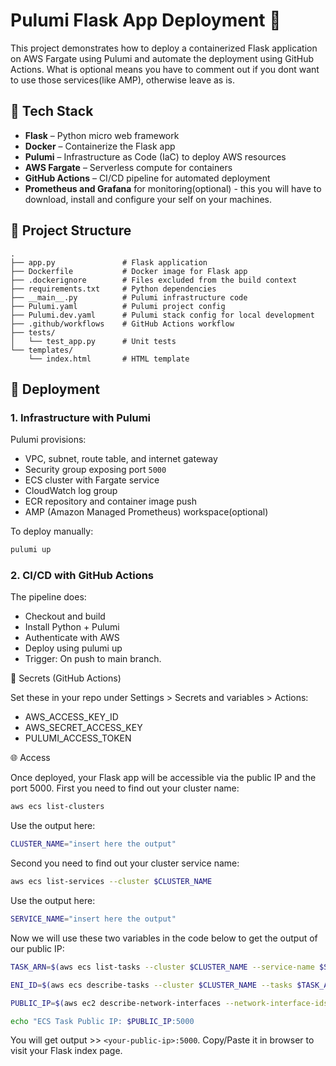 # Pulumi Flask App Deployment 🚀

This project demonstrates how to deploy a containerized Flask application on AWS Fargate using Pulumi and automate the deployment using GitHub Actions.
What is optional means you have to comment out if you dont want to use those services(like AMP), otherwise leave as is.

## 🔧 Tech Stack

- **Flask** – Python micro web framework
- **Docker** – Containerize the Flask app
- **Pulumi** – Infrastructure as Code (IaC) to deploy AWS resources
- **AWS Fargate** – Serverless compute for containers
- **GitHub Actions** – CI/CD pipeline for automated deployment
- **Prometheus and Grafana** for monitoring(optional) - this you will have to download, install and configure your self on your machines.

## 📁 Project Structure

```text
.
├── app.py               # Flask application
├── Dockerfile           # Docker image for Flask app
├── .dockerignore        # Files excluded from the build context
├── requirements.txt     # Python dependencies
├── __main__.py          # Pulumi infrastructure code
├── Pulumi.yaml          # Pulumi project config
├── Pulumi.dev.yaml      # Pulumi stack config for local development
├── .github/workflows    # GitHub Actions workflow
├── tests/
│   └── test_app.py      # Unit tests
└── templates/
    └── index.html       # HTML template
```

## 🚀 Deployment

### 1. Infrastructure with Pulumi

Pulumi provisions:
- VPC, subnet, route table, and internet gateway
- Security group exposing port `5000`
- ECS cluster with Fargate service
- CloudWatch log group
- ECR repository and container image push
- AMP (Amazon Managed Prometheus) workspace(optional)

To deploy manually:

```bash
pulumi up
```

### 2. CI/CD with GitHub Actions

The pipeline does:
- Checkout and build
- Install Python + Pulumi
- Authenticate with AWS
- Deploy using pulumi up
- Trigger: On push to main branch.

🔐 Secrets (GitHub Actions)

Set these in your repo under Settings > Secrets and variables > Actions:
- AWS_ACCESS_KEY_ID
- AWS_SECRET_ACCESS_KEY
- PULUMI_ACCESS_TOKEN

🌐 Access

Once deployed, your Flask app will be accessible via the public IP and the port 5000.
First you need to find out your cluster name:

```bash
aws ecs list-clusters
```

Use the output here:

```bash
CLUSTER_NAME="insert here the output"
```
Second you need to find out your cluster service name:

```bash
aws ecs list-services --cluster $CLUSTER_NAME
```

Use the output here:

```bash
SERVICE_NAME="insert here the output"
```

Now we will use these two variables in the code below to get the output of our public IP:

```bash
TASK_ARN=$(aws ecs list-tasks --cluster $CLUSTER_NAME --service-name $SERVICE_NAME --desired-status RUNNING --query "taskArns[0]" --output text)

ENI_ID=$(aws ecs describe-tasks --cluster $CLUSTER_NAME --tasks $TASK_ARN --query "tasks[0].attachments[0].details[?name==\'networkInterfaceId\'].value" --output text)

PUBLIC_IP=$(aws ec2 describe-network-interfaces --network-interface-ids $ENI_ID --query "NetworkInterfaces[0].Association.PublicIp" --output text)

echo "ECS Task Public IP: $PUBLIC_IP:5000
```

You will get output >> `<your-public-ip>:5000`.
Copy/Paste it in browser to visit your Flask index page.
